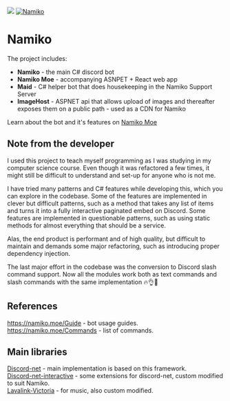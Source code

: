![](https://i.imgur.com/Iw3SsqS.png)
<a href="https://discordbots.org/bot/418823684459855882" >
  <img src="https://discordbots.org/api/widget/status/418823684459855882.svg" alt="Namiko" />
</a>

# Namiko

The project includes: 
* **Namiko** - the main C# discord bot
* **Namiko Moe** - accompanying ASNPET + React web app
* **Maid** - C# helper bot that does housekeeping in the Namiko Support Server
* **ImageHost** - ASPNET api that allows upload of images and thereafter exposes them on a public path - used as a CDN for Namiko

Learn about the bot and it's features on [Namiko Moe](https://namiko.moe)

## Note from the developer

I used this project to teach myself programming as I was studying in my computer science course. Even though it was refactored a few times, it might still be difficult to understand and set-up for anyone who is not me.

I have tried many patterns and C# features while developing this, which you can explore in the codebase. Some of the features are implemented in clever but difficult patterns, such as a method that takes any list of items and turns it into a fully interactive paginated embed on Discord. Some features are implemented in questionable patterns, such as using static methods for almost everything that should be a service. 

Alas, the end product is performant and of high quality, but difficult to maintain and demands some major refactoring, such as introducing proper dependency injection.

The last major effort in the codebase was the conversion to Discord slash command support. Now all the modules work both as text commands and slash commands with the same implementation 🔥👌💯

## References

https://namiko.moe/Guide - bot usage guides.<br>
https://namiko.moe/Commands - list of commands.

## Main libraries

[Discord-net](https://github.com/discord-net/Discord.Net) - main implementation is based on this framework.<br>
[Discord-net-interactive](https://github.com/foxbot/Discord.Addons.Interactive) - some extensions for discord-net, custom modified to suit Namiko.<br>
[Lavalink-Victoria](https://github.com/Yucked/Victoria) - for music, also custom modified.<br>
